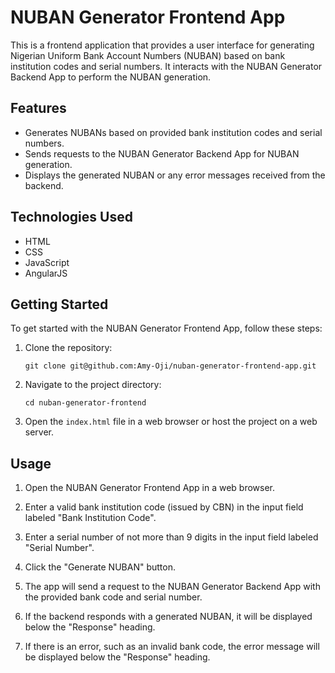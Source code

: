 # NUBAN Generator Frontend App

This is a frontend application that provides a user interface for generating Nigerian Uniform Bank Account Numbers (NUBAN) based on bank institution codes and serial numbers. It interacts with the NUBAN Generator Backend App to perform the NUBAN generation.

## Features

- Generates NUBANs based on provided bank institution codes and serial numbers.
- Sends requests to the NUBAN Generator Backend App for NUBAN generation.
- Displays the generated NUBAN or any error messages received from the backend.

## Technologies Used

- HTML
- CSS
- JavaScript
- AngularJS

## Getting Started

To get started with the NUBAN Generator Frontend App, follow these steps:

1. Clone the repository:

   ```shell
   git clone git@github.com:Amy-Oji/nuban-generator-frontend-app.git
   ```

2. Navigate to the project directory:

   ```shell
   cd nuban-generator-frontend
   ```

3. Open the `index.html` file in a web browser or host the project on a web server.

## Usage

1. Open the NUBAN Generator Frontend App in a web browser.

2. Enter a valid bank institution code (issued by CBN) in the input field labeled "Bank Institution Code".

3. Enter a serial number of not more than 9 digits in the input field labeled "Serial Number".

4. Click the "Generate NUBAN" button.

5. The app will send a request to the NUBAN Generator Backend App with the provided bank code and serial number.

6. If the backend responds with a generated NUBAN, it will be displayed below the "Response" heading.

7. If there is an error, such as an invalid bank code, the error message will be displayed below the "Response" heading.

